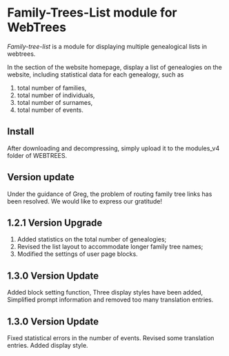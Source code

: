 Family-Trees-List module for WebTrees
=====================================
*Family-tree-list* is a module for displaying multiple genealogical lists in webtrees.

In the section of the website homepage, display a list of genealogies on the website, including statistical data for each genealogy, such as 
1. total number of families,
2. total number of individuals,
3. total number of surnames,
4. total number of events.

Install
----------
After downloading and decompressing, simply upload it to the modules_v4 folder of WEBTREES.

Version update
---------------
Under the guidance of Greg, the problem of routing family tree links has been resolved. We would like to express our gratitude!

1.2.1 Version Upgrade
---------------------
1. Added statistics on the total number of genealogies;
2. Revised the list layout to accommodate longer family tree names;
3. Modified the settings of user page blocks.


1.3.0 Version Update
---------------------
Added block setting function,
Three display styles have been added,
Simplified prompt information and removed too many translation entries.


1.3.0 Version Update
---------------------
Fixed statistical errors in the number of events.
Revised some translation entries.
Added display style.
